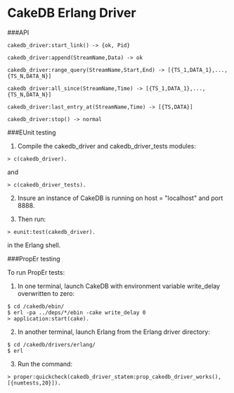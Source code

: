 CakeDB Erlang Driver
======

###API

`cakedb_driver:start_link() ->
        {ok, Pid}`

`cakedb_driver:append(StreamName,Data) ->
        ok`

`cakedb_driver:range_query(StreamName,Start,End) ->
        [{TS_1,DATA_1},...,{TS_N,DATA_N}]`

`cakedb_driver:all_since(StreamName,Time) ->
        [{TS_1,DATA_1},...,{TS_N,DATA_N}]`

`cakedb_driver:last_entry_at(StreamName,Time) ->
        [{TS,DATA}]`

`cakedb_driver:stop() ->
        normal`

###EUnit testing

1. Compile the cakedb_driver and cakedb_driver_tests modules:

`> c(cakedb_driver).`

and

`> c(cakedb_driver_tests).`

2. Insure an instance of CakeDB is running on
host = "localhost" and port 8888.

3. Then run:

`> eunit:test(cakedb_driver).`

in the Erlang shell.

###PropEr testing

To run PropEr tests:

1. In one terminal, launch CakeDB with environment variable
write_delay overwritten to zero:
```
$ cd /cakedb/ebin/
$ erl -pa ../deps/*/ebin -cake write_delay 0
> application:start(cake).
```
2. In another terminal, launch Erlang from the Erlang driver
directory:
```
$ cd /cakedb/drivers/erlang/
$ erl
```
3. Run the command:
```
> proper:quickcheck(cakedb_driver_statem:prop_cakedb_driver_works(),[{numtests,20}]).
```


